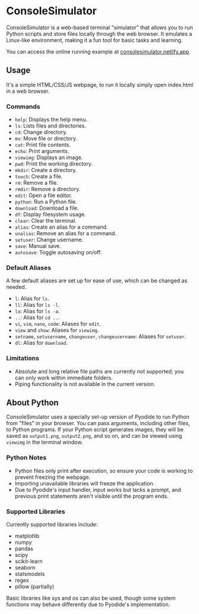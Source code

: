 # ConsoleSimulator

ConsoleSimulator is a web-based terminal "simulator" that allows you to run Python scripts and store files locally through the web browser. It emulates a Linux-like environment, making it a fun tool for basic tasks and learning.

You can access the online running example at [consolesimulator.netlify.app](https://consolesimulator.netlify.app).

## Usage

It's a simple HTML/CSS/JS webpage, to run it locally simply open index.html in a web browser.

### Commands

- `help`: Displays the help menu.
- `ls`: Lists files and directories.
- `cd`: Change directory.
- `mv`: Move file or directory.
- `cat`: Print file contents.
- `echo`: Print arguments.
- `viewimg`: Displays an image.
- `pwd`: Print the working directory.
- `mkdir`: Create a directory.
- `touch`: Create a file.
- `rm`: Remove a file.
- `rmdir`: Remove a directory.
- `edit`: Open a file editor.
- `python`: Run a Python file.
- `download`: Download a file.
- `df`: Display filesystem usage.
- `clear`: Clear the terminal.
- `alias`: Create an alias for a command.
- `unalias`: Remove an alias for a command.
- `setuser`: Change username.
- `save`: Manual save.
- `autosave`: Toggle autosaving on/off.

### Default Aliases

A few default aliases are set up for ease of use, which can be changed as needed. 

- `l`: Alias for `ls`.
- `ll`: Alias for `ls -l`.
- `la`: Alias for `ls -a`.
- `..`: Alias for `cd ..`.
- `vi`, `vim`, `nano`, `code`: Aliases for `edit`.
- `view` and `show`: Aliases for `viewimg`.
- `setname`, `setusername`, `changeuser`, `changeusername`: Aliases for `setuser`.
- `dl`: Alias for `download`.

### Limitations

- Absolute and long relative file paths are currently not supported; you can only work within immediate folders.
- Piping functionality is not available in the current version.

## About Python

ConsoleSimulator uses a specially set-up version of Pyodide to run Python from "files" in your browser. You can pass arguments, including other files, to Python programs. If your Python script generates images, they will be saved as `output1.png`, `output2.png`, and so on, and can be viewed using `viewimg` in the terminal window.

### Python Notes

- Python files only print after execution, so ensure your code is working to prevent freezing the webpage.
- Importing unavailable libraries will freeze the application.
- Due to Pyodide's input handler, input works but lacks a prompt, and previous print statements aren't visible until the program ends. 

### Supported Libraries

Currently supported libraries include:

- matplotlib
- numpy
- pandas
- scipy
- scikit-learn
- seaborn
- statsmodels
- regex
- pillow (partially)

Basic libraries like sys and os can also be used, though some system functions may behave differently due to Pyodide's implementation.


